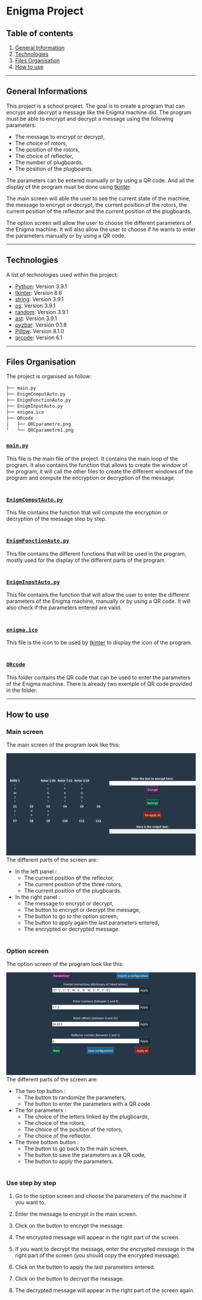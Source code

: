 # Enigma Project

## Table of contents
1. [General Information](#general-info)
2. [Technologies](#technologies)
3. [Files Organisation](#organisation)
4. [How to use](#how-to-use)

***
<a name="general-info"></a>
## General Informations

This project is a school project. The goal is to create a program that can encrypt and decrypt a message like the Enigma machine did. The program must be able to encrypt and decrypt a message using the following parameters:

- The message to encrypt or decrypt,
- The choice of rotors,
- The position of the rotors,
- The choice of reflector,
- The number of plugboards,
- The position of the plugboards.

The parameters can be entered manually or by using a QR code. And all the display of the program must be done using [tkinter](https://docs.python.org/3/library/tkinter.html).

The main screen will able the user to see the current state of the machine, the message to encrypt or decrypt, the current position of the rotors, the current position of the reflector and the current position of the plugboards.

The option screen will allow the user to choose the different parameters of the Enigma machine. It will also allow the user to choose if he wants to enter the parameters manually or by using a QR code.

***
<a name="technologies"></a>
## Technologies

A list of technologies used within the project:
* [Python](https://www.python.org/): Version 3.9.1
* [tkinter](https://docs.python.org/3/library/tkinter.html): Version 8.6
* [string](https://docs.python.org/3/library/string.html): Version 3.9.1
* [os](https://docs.python.org/3/library/os.html): Version 3.9.1
* [random](https://docs.python.org/3/library/random.html): Version 3.9.1
* [ast](https://docs.python.org/3/library/ast.html): Version 3.9.1
* [pyzbar](https://pypi.org/project/pyzbar/): Version 0.1.8
* [Pillow](https://pypi.org/project/Pillow/): Version 8.1.0
* [qrcode](https://pypi.org/project/qrcode/): Version 6.1

***
<a name="organisation"></a>
## Files Organisation

The project is organised as follow:
```
├── main.py
├── EnigmComputAuto.py
├── EnigmFonctionAuto.py
├── EnigmInputAuto.py
├── enigma.ico
├── QRcode
│   ├── QRCparametre.png
╵   └── QRCparametre1.png
```

### [```main.py```](/main.py)
This file is the main file of the project. It contains the main loop of the program. It also contains the function that allows to create the window of the program, it will call the other files to create the different windows of the program and compute the encryption or decryption of the message.
#

### [```EnigmComputAuto.py```](/EnigmComputAuto.py)
This file contains the function that will compute the encryption or decryption of the message step by step.
#

### [```EnigmFonctionAuto.py```](/EnigmFonctionAuto.py)
This file contains the different functions that will be used in the program, mostly used for the display of the different parts of the program.
#

### [```EnigmInputAuto.py```](/EnigmInputAuto.py)
This file contains the function that will allow the user to enter the different parameters of the Enigma machine, manually or by using a QR code. It will also check if the parameters entered are valid.
#

### [```enigma.ico```](/enigma.ico)
This file is the icon to be used by [tkinter](https://docs.python.org/3/library/tkinter.html) to display the icon of the program.
#

### [```QRcode```](/QRcode/)
This folder contains the QR code that can be used to enter the parameters of the Enigma machine. There is already two exemple of QR code provided in the folder.

***
<a name="how-to-use"></a>
## How to use

### Main screen
The main screen of the program look like this:

![Main Screen](images\main_screen.png)
The different parts of the screen are:

- In the left panel :
    - The current position of the reflector,
    - The current position of the three rotors,
    - The current position of the plugboards.
- In the right panel :
    - The message to encrypt or decrypt,
    - The button to encrypt or decrypt the message,
    - The button to go to the option screen,
    - The button to apply again the last parameters entered,
    - The encrypted or decrypted message.

#
### Option screen
The option screen of the program look like this:

![Option Screen](images\option_screen.png)
The different parts of the screen are:

- The two top button :
    - The button to randomize the parameters,
    - The button to enter the parameters with a QR code.
- The for parameters :
    - The choice of the letters linked by the plugboards,
    - The choice of the rotors,
    - The choice of the position of the rotors,
    - The choice of the reflector.
- The three bottom button :
    - The button to go back to the main screen,
    - The button to save the parameters as a QR code,
    - The button to apply the parameters.

#
### Use step by step

1. Go to the option screen and choose the parameters of the machine if you want to.

2. Enter the message to encrypt in the main screen.

3. Click on the button to encrypt the message.

4. The encrypted message will appear in the right part of the screen.

5. If you want to decrypt the message, enter the encrypted message in the right part of the screen (you should copy the encrypted message).

6. Click on the button to apply the last parameters entered.

7. Click on the button to decrypt the message.

8. The decrypted message will appear in the right part of the screen again.
